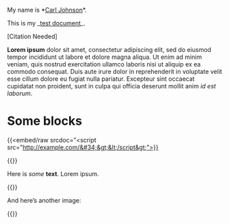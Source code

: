 My name is \*<a href="mailto:cjohnson@spotlightpa.org">Carl Johnson</a>\*.

This is my \_<a href="https://docs.google.com/document/d/103kCeBG2OQS_ZHkHUyKpT9Z_ajs4tuQ-WtCvlj79Vqs/edit">test document</a>\_.

\[Citation Needed\]

<strong>Lorem ipsum</strong> dolor sit amet, consectetur adipiscing elit, sed do eiusmod tempor incididunt ut labore et dolore magna aliqua. Ut enim ad minim veniam, quis nostrud exercitation ullamco laboris nisi ut aliquip ex ea commodo consequat. Duis aute irure dolor in reprehenderit in voluptate velit esse cillum dolore eu fugiat nulla pariatur. Excepteur sint occaecat cupidatat non proident, sunt in culpa qui officia deserunt mollit anim <em>id est laborum</em>.

# Some blocks

{{<embed/raw srcdoc="&lt;script src=&#34;http://example.com/&#34;&gt;&lt;/script&gt;">}}

{{<picture src="external/cwp3y3z5x8svbtsfv7t68hggc0.png" description="Blah blah blah." caption="Here is a caption" credit="CarlCo">}}

Here is <em>some</em> <strong>text</strong>. Lorem ipsum.

{{<picture src="external/75h9dj4qkszh2ydb6e3h9pn2r0.jpeg" description="" caption="Overdose awareness" credit="Amanda Berg">}}

And here’s another image:

{{<picture src="external/08v6tmkadg07fyknwy3pb8sm3m.jpeg" description="The House floor in the Pa. Capitol. The chamber is controlled by Democrats for the first session in more than a &#34;decade.&#34;" caption="" credit="Amanda Berg / For Spotlight PA">}}
